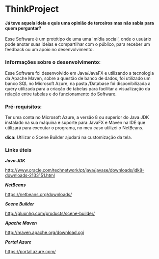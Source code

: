 # ThinkProject
#### Já teve aquela ideia e quis uma opinião de terceiros mas não sabia para quem perguntar? 

Esse Software é um protótipo de uma uma 'mídia social', onde o usuário pode anotar suas ideias e compartilhar com o público, para receber um feedback ou um apoio no desenvolvimento.

### Informações sobre o desenvolvimento:
Esse Software foi desenvolvido em Java/JavaFX e utilizando a tecnologia da Apache Maven, sobre a questão de banco de dados, foi utilizado um banco SQL no Microsoft Azure, na pasta /Database foi disponibilizada a query utilizada para a criação de tabelas para facilitar a visualização da relação entre tabelas e do funcionamento do Software.
 

### Pré-requisitos:
Ter uma conta no Microsoft Azure, a versão 8 ou superior do Java JDK instalado na sua máquina e suporte para JavaFX e Maven na IDE que utilizará para executar o programa, no meu caso utilizei o NetBeans.

**dica:** Utilizar o Scene Builder ajudará na customização da tela. 

### Links úteis

***Java JDK***     

<http://www.oracle.com/technetwork/pt/java/javase/downloads/jdk8-downloads-2133151.html>

***NetBeans***   

<https://netbeans.org/downloads/>

***Scene Builder*** 

<http://gluonhq.com/products/scene-builder/>

***Apache Maven***

<http://maven.apache.org/download.cgi>

***Portal Azure***

<https://portal.azure.com/>
